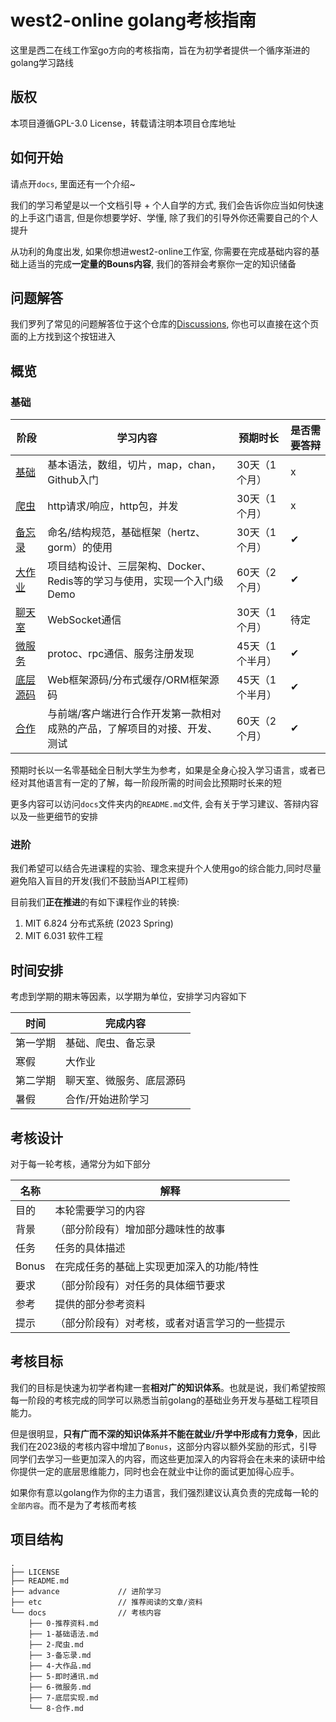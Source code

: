 # west2-online golang考核指南

这里是西二在线工作室go方向的考核指南，旨在为初学者提供一个循序渐进的golang学习路线

## 版权

本项目遵循GPL-3.0 License，转载请注明本项目仓库地址

## 如何开始

请点开`docs`, 里面还有一个介绍~

我们的学习希望是以一个文档引导 + 个人自学的方式, 我们会告诉你应当如何快速的上手这门语言, 但是你想要学好、学懂, 除了我们的引导外你还需要自己的个人提升

从功利的角度出发, 如果你想进west2-online工作室, 你需要在完成基础内容的基础上适当的完成**一定量的Bouns内容**, 我们的答辩会考察你一定的知识储备

## 问题解答

我们罗列了常见的问题解答位于这个仓库的[Discussions](https://github.com/west2-online/learn-go/discussions), 你也可以直接在这个页面的上方找到这个按钮进入

## 概览

### 基础
| 阶段     | 学习内容                                                     | 预期时长        | 是否需要答辩 |
| -------- | ------------------------------------------------------------ | --------------- | --------------- |
| [基础](docs/1-基础语法.md)     | 基本语法，数组，切片，map，chan，Github入门                  | 30天（1个月）   | x |
| [爬虫](docs/2-爬虫.md)        | http请求/响应，http包，并发                                  | 30天（1个月）   | x |
| [备忘录](docs/3-备忘录.md)   | 命名/结构规范，基础框架（hertz、gorm）的使用                   | 30天（1个月）   | &#10004; |
| [大作业](docs/4-大作品.md)   | 项目结构设计、三层架构、Docker、Redis等的学习与使用，实现一个入门级Demo | 60天（2个月）   | &#10004; |
| [聊天室](docs/5-即时通讯.md)   | WebSocket通信                                                | 30天（1个月）   | 待定 |
| [微服务](docs/6-微服务.md)   | protoc、rpc通信、服务注册发现                                | 45天（1个半月） | &#10004; |
| [底层源码](docs/7-底层实现.md) | Web框架源码/分布式缓存/ORM框架源码                           | 45天（1个半月） | &#10004; |
| [合作](docs/8-合作.md)     | 与前端/客户端进行合作开发第一款相对成熟的产品，了解项目的对接、开发、测试 | 60天（2个月）   | &#10004; |

预期时长以一名零基础全日制大学生为参考，如果是全身心投入学习语言，或者已经对其他语言有一定的了解，每一阶段所需的时间会比预期时长来的短

更多内容可以访问`docs`文件夹内的`README.md`文件, 会有关于学习建议、答辩内容以及一些更细节的安排

### 进阶

我们希望可以结合先进课程的实验、理念来提升个人使用go的综合能力,同时尽量避免陷入盲目的开发(我们不鼓励当API工程师)

目前我们**正在推进**的有如下课程作业的转换:

1. MIT 6.824 分布式系统 (2023 Spring)
2. MIT 6.031 软件工程

## 时间安排

考虑到学期的期末等因素，以学期为单位，安排学习内容如下

| 时间     | 完成内容                 |
| -------- | ------------------------ |
| 第一学期 | 基础、爬虫、备忘录       |
| 寒假     | 大作业                   |
| 第二学期 | 聊天室、微服务、底层源码 |
| 暑假     | 合作/开始进阶学习                     |

## 考核设计

对于每一轮考核，通常分为如下部分

| 名称  | 解释                                           |
| ----- | ---------------------------------------------- |
| 目的  | 本轮需要学习的内容                             |
| 背景  | （部分阶段有）增加部分趣味性的故事             |
| 任务  | 任务的具体描述                                 |
| Bonus | 在完成任务的基础上实现更加深入的功能/特性      |
| 要求  | （部分阶段有）对任务的具体细节要求             |
| 参考  | 提供的部分参考资料                             |
| 提示  | （部分阶段有）对考核，或者对语言学习的一些提示 |

## 考核目标

我们的目标是快速为初学者构建一套**相对广的知识体系**。也就是说，我们希望按照每一阶段的考核完成的同学可以熟悉当前golang的基础业务开发与基础工程项目能力。



但是很明显，**只有广而不深的知识体系并不能在就业/升学中形成有力竞争**，因此我们在2023级的考核内容中增加了`Bonus`，这部分内容以额外奖励的形式，引导同学们去学习一些更加深入的内容，而这些更加深入的内容将会在未来的读研中给你提供一定的底层思维能力，同时也会在就业中让你的面试更加得心应手。



如果你有意以golang作为你的主力语言，我们强烈建议认真负责的完成每一轮的`全部内容`。而不是为了考核而考核

## 项目结构

```
.
├── LICENSE
├── README.md
├── advance             // 进阶学习
├── etc                 // 推荐阅读的文章/资料
└── docs                // 考核内容
    ├── 0-推荐资料.md
    ├── 1-基础语法.md
    ├── 2-爬虫.md
    ├── 3-备忘录.md
    ├── 4-大作品.md
    ├── 5-即时通讯.md
    ├── 6-微服务.md
    ├── 7-底层实现.md
    └── 8-合作.md
```
